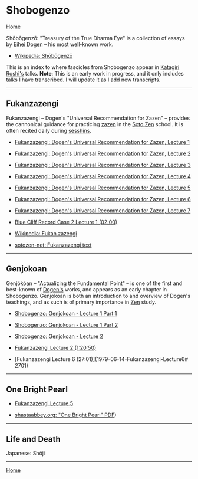 # Shobogenzo

[Home](index.md)

Shōbōgenzō: "Treasury of the True Dharma Eye" is a collection of essays by [Eihei Dogen](#eihei-dogen) – his most well-known work.

- [Wikipedia: Shōbōgenzō](https://en.wikipedia.org/wiki/Shōbōgenzō)

This is an index to where fascicles from Shobogenzo appear in [Katagiri Roshi's](glossary#katagiri) talks. **Note**: This is an early work in progress, and it only includes talks I have transcribed. I will update it as I add new transcripts.

-------

## Fukanzazengi

Fukanzazengi – Dogen's "Universal Recommendation for Zazen" – provides the cannonical guidance for practicing [zazen](#zazen) in the [Soto Zen](glossary#soto-zen ) school. It is often recited daily during [sesshins](glossary#sesshins).

- [Fukanzazengi: Dogen's Universal Recommendation for Zazen, Lecture 1](1979-06-09-Fukanzazengi-Lecture1)
- [Fukanzazengi: Dogen's Universal Recommendation for Zazen, Lecture 2](1979-06-10-Fukanzazengi-Lecture2)
- [Fukanzazengi: Dogen's Universal Recommendation for Zazen, Lecture 3](1979-06-11-Fukanzazengi-Lecture3)
- [Fukanzazengi: Dogen's Universal Recommendation for Zazen, Lecture 4](1979-06-12-Fukanzazengi-Lecture4)
- [Fukanzazengi: Dogen's Universal Recommendation for Zazen, Lecture 5](1979-06-13-Fukanzazengi-Lecture5)
- [Fukanzazengi: Dogen's Universal Recommendation for Zazen, Lecture 6](1979-06-14-Fukanzazengi-Lecture6)
- [Fukanzazengi: Dogen's Universal Recommendation for Zazen, Lecture 7](1979-06-15-Fukanzazengi-Lecture7)
- [Blue Cliff Record Case 2 Lecture 1 (02:00)](1980-01-19-BlueCliffRecordCase2Lecture1#0200)

- [Wikipedia: Fukan zazengi](https://en.wikipedia.org/wiki/Fukan_zazengi)
- [sotozen-net: Fukanzazengi text](https://global.sotozen-net.or.jp/eng/practice/zazen/advice/fukanzanzeng.html)

-------

## Genjokoan

Genjōkōan – "Actualizing the Fundamental Point" – is one of the first and best-known of [Dogen's](#dogen) works, and appears as an early chapter in Shobogenzo. Genjokoan is both an introduction to and overview of Dogen's teachings, and as such is of primary importance in [Zen](glossary#zen) study.

- [Shobogenzo: Genjokoan - Lecture 1 Part 1](1987-06-06-Shobogenzo-Genjokoan-Lecture1-Part1)
- [Shobogenzo: Genjokoan - Lecture 1 Part 2](1987-06-06-Shobogenzo-Genjokoan-Lecture1-Part2)
- [Shobogenzo: Genjokoan - Lecture 2](1987-06-07-Shobogenzo-Genjokoan-Lecture2)

- [Fukanzazengi Lecture 2 (1:20:50)](1979-06-10-Fukanzazengi-Lecture2#12050)
- [Fukanzazengi Lecture 6 (27:01)](1979-06-14-Fukanzazengi-Lecture6# 2701)

-------

## One Bright Pearl

- [Fukanzazengi Lecture 5](1979-06-13-Fukanzazengi-Lecture5.md)

- [shastaabbey.org: "One Bright Pearl" PDF](http://www.shastaabbey.org/pdf/shobo/004ikkam.pdf))

-------

## Life and Death

Japanese: Shōji

-------


[Home](index.md)
